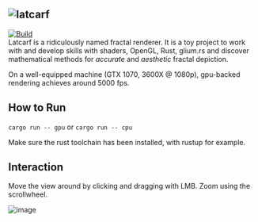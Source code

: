 ![latcarf](https://github.com/user-attachments/assets/70e21e57-bf87-438e-b972-713368136556)
---
[![Build](https://github.com/lte678/latcarf/actions/workflows/rust.yml/badge.svg)](https://github.com/lte678/latcarf/actions/workflows/rust.yml)  
Latcarf is a ridiculously named fractal renderer.
It is a toy project to work with and develop skills with shaders, OpenGL, Rust, glium.rs and discover mathematical methods for _accurate_ and _aesthetic_ fractal depiction.

On a well-equipped machine (GTX 1070, 3600X @ 1080p), gpu-backed rendering achieves around 5000 fps.

## How to Run
`cargo run -- gpu` or `cargo run -- cpu`

Make sure the rust toolchain has been installed, with rustup for example.

## Interaction
Move the view around by clicking and dragging with LMB. Zoom using the scrollwheel.

![image](https://github.com/user-attachments/assets/182524f2-9a14-473e-9d64-6ab8e1384201)
